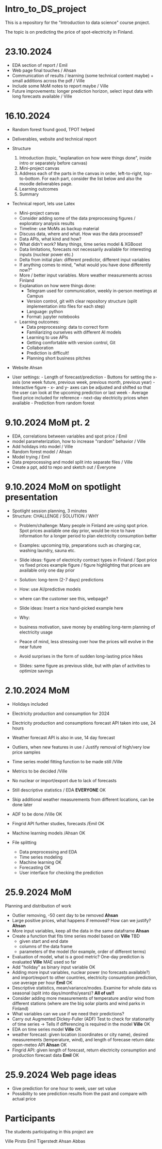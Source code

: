 # Intro_to_DS_project
This is a repository for the "Introduction to data science" course project.

The topic is on predicting the price of spot-electricity in Finland.

# 23.10.2024
- EDA section of report / Emil
- Web page final touches / Ahsan
- Communication of results / learning (some technical content maybe) + small additions across the pdf / Ville
- Include some MoM notes to report maybe / Ville
- Future improvements: longer prediction horizon, select input data with long forecasts available / Ville

# 16.10.2024
- Random forest found good, TPOT helped
- Deliverables, website and technical report
- Structure
    1. Introduction (topic, "explanation on how were things done", inside intro or separately before canvas)
    2. Mini-project canvas
    3. Address each of the parts in the canvas in order, left-to-right, top-to-bottom. For each part, consider the list below and also the moodle deliverables page.
    4. Learning outcomes
    5. Summary
- Technical report, lets use Latex
    - Mini-project canvas
    - Consider adding some of the data preprocessing figures / exploratory analysis results
    - Timeline: use MoMs as backup material
    - Discuss data, where and what. How was the data processed?
    - Data APIs, what kind and how?
    - What didn't work? Many things, time series model & XGBoost
    - Data limitations, forecasts not necessarily available for interesting inputs (nuclear power etc.)
    - Delta from initial plan: different predictor, different input variables
    - If anything comes to mind, "what would you have done differently now?"
    - More / better input variables. More weather measurements across Finland
    - Explanation on how were things done:
        - Telegram used for communication, weekly in-person meetings at Campus
        - Version control, git with clear repository structure (split implementation into files for each step)
        - Language: python
        - Format: jupyter notebooks
    - Learning outcomes:
        - Data preprocessing: data to correct form
        - Familiarizing ourselves with different AI models
        - Learning to use APIs
        - Getting comfortable with version control, Git
        - Collaboration
        - Prediction is difficult!
        - Planning short business pitches
     
- Website Ahsan
- User settings:
      - Length of forecast/prediction
      - Buttons for setting the x-axis (one week future, previous week, previous month, previous year)
      - Interactive figure
          - x- and y- axes can be adjusted and shifted so that the user can look at the upcoming prediction or last week
      - Average fixed price included for reference
      - next-day electricity prices when available
      - Prediction from random forest

# 9.10.2024 MoM pt. 2
- EDA, correlations between variables and spot price / Emil
- model parameterization, how to increase "random" behavior / Ville
- Add holidays into model / Ville
- Random forest model / Ahsan
- Model trying / Emil
- Data preprocessing and model split into separate files / Ville
- Create a ppt, add to repo and sketch out / Everyone

# 9.10.2024 MoM on spotlight presentation
- Spotlight session planning, 3 minutes
- Structure: CHALLENGE / SOLUTION / WHY
    - Problem/challenge: Many people in Finland are using spot price. Spot prices available one day prior, would be nice to have information for a longer period to plan electricity consumption better
    - Examples: upcoming trip, preparations such as charging car, washing laundry, sauna etc.
    - Slide ideas: figure of electricity contract types in Finland / Spot price vs fixed prices example figure / figure highlighting that prices are available only one day prior
      
    - Solution: long-term (2-7 days) predictions
    - How: use AI/predictive models
    - where can the customer see this, webpage?
    - Slide ideas: Insert a nice hand-picked example here 
    
    - Why:
    - business motivation, save money by enabling long-term planning of electricity usage 
    - Peace of mind, less stressing over how the prices will evolve in the near future
    - Avoid surprises in the form of sudden long-lasting price hikes
    - Slides: same figure as previous slide, but with plan of activities to optimize savings
      
# 2.10.2024 MoM
- Holidays included
- Electricity production and consumption for 2024
- Electricity production and consumptions forecast API taken into use, 24 hours
- Weather forecast API is also in use, 14 day forecast

- Outliers, when new features in use / Justify removal of high/very low price samples
- Time series model fitting function to be made still /Ville
- Metrics to be decided /Ville
- No nuclear or import/export due to lack of forecasts
- Still descriptive statistics / EDA **EVERYONE** OK
- Skip additional weather measurements from different locations, can be done later
- ADF to be done /Ville OK

- Fingrid API further studies, forecasts /Emil OK

- Machine learning models /Ahsan OK
- File splitting
    - Data preprocessing and EDA 
    - Time series modeling
    - Machine learning OK
    - Forecasting OK
    - User interface for checking the prediction

# 25.9.2024 MoM
Planning and distribution of work
- Outlier removing, -50 cent day to be removed **Ahsan**
- Large positive prices, what happens if removed? How can we justify? **Ahsan**
- More input variables, keep all the data in the same dataframe **Ahsan** 
- Create a function that fits time series model based on **Ville** TBD
  - given start and end date
  - columns of the data frame
  - parameters of the model (for example, order of different terms)
- Evaluation of model, what is a good metric? One-day prediction is evaluated **Ville** MAE used so far
- Add "holiday" as binary input variable OK
- Adding more input variables, nuclear power (no forecasts available?) and import/export to other countries, electricity consumption prediction, use average per hour **Emil** OK
- Descriptive statistics, mean/variance/modes. Examine for whole data vs seasonal (split into days/months/years)? **All of us!!**
- Consider adding more measurements of temperature and/or wind from different stations (where are the big solar plants and wind parks in Finland)
- What variables can we use if we need their predictions?
- Carry out Augmented Dickey-Fuller (ADF) Test to check for stationarity of time series -> Tells if differencing is required in the model **Ville** OK
- EDA on time series model **Ville** OK
- weather forecast: given location (coordinates or city name), desired measurements (temperature, wind), and length of forecase return data: open-meteo API **Ahsan** OK
- Fingrid API: given length of forecast, return electricity consumption and production forecast data **Emil** OK

# 25.9.2024 Web page ideas
- Give prediction for one hour to week, user set value
- Possibility to see prediction results from the past and compare with actual price

# Participants
The students participating in this project are

Ville Pirsto
Emil Tigerstedt
Ahsan Abbas
